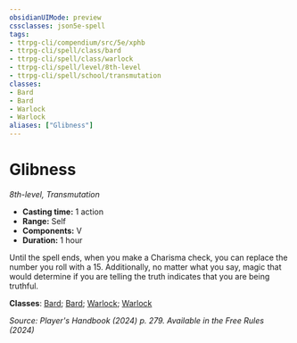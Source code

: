 ```yaml
---
obsidianUIMode: preview
cssclasses: json5e-spell
tags:
- ttrpg-cli/compendium/src/5e/xphb
- ttrpg-cli/spell/class/bard
- ttrpg-cli/spell/class/warlock
- ttrpg-cli/spell/level/8th-level
- ttrpg-cli/spell/school/transmutation
classes:
- Bard
- Bard
- Warlock
- Warlock
aliases: ["Glibness"]
---
```

# Glibness
*8th-level, Transmutation*  


- **Casting time:** 1 action
- **Range:** Self
- **Components:** V
- **Duration:** 1 hour

Until the spell ends, when you make a Charisma check, you can replace the number you roll with a 15. Additionally, no matter what you say, magic that would determine if you are telling the truth indicates that you are being truthful.

**Classes**: [Bard](list-spells-classes-bard); [Bard](list-spells-classes-bard); [Warlock](list-spells-classes-warlock); [Warlock](list-spells-classes-warlock)

*Source: Player's Handbook (2024) p. 279. Available in the Free Rules (2024)*